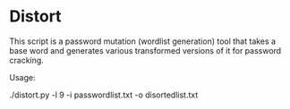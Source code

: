 # Distort
This script is a password mutation (wordlist generation) tool that takes a base word and generates various transformed versions of it for password cracking.

Usage:

./distort.py -l 9 -i passwordlist.txt -o disortedlist.txt
